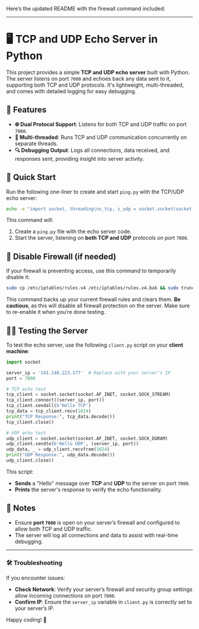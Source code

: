 Here’s the updated README with the firewall command included:

---

# 🖥️ TCP and UDP Echo Server in Python

This project provides a simple **TCP and UDP echo server** built with Python. The server listens on port `7000` and echoes back any data sent to it, supporting both TCP and UDP protocols. It's lightweight, multi-threaded, and comes with detailed logging for easy debugging.

## 🌟 Features
- **🌐 Dual Protocol Support**: Listens for both TCP and UDP traffic on port `7000`.
- **🧵 Multi-threaded**: Runs TCP and UDP communication concurrently on separate threads.
- **🔍 Debugging Output**: Logs all connections, data received, and responses sent, providing insight into server activity.
  
## 🚀 Quick Start

Run the following one-liner to create and start `ping.py` with the TCP/UDP echo server:

```bash
echo -e "import socket, threading\ns_tcp, s_udp = socket.socket(socket.AF_INET, socket.SOCK_STREAM), socket.socket(socket.AF_INET, socket.SOCK_DGRAM)\ns_tcp.bind(('', 7000)), s_udp.bind(('', 7000)), s_tcp.listen(5)\nprint('Server running on port 7000...')\ndef tcp_handler():\n while True: conn, addr = s_tcp.accept(); print(f'TCP from {addr}'); data = conn.recv(1024); print(f'TCP recv: {data.decode()}'); conn.send(data); conn.close(); print(f'TCP echo sent to {addr}')\ndef udp_handler():\n while True: data, addr = s_udp.recvfrom(1024); print(f'UDP from {addr}: {data.decode()}'); s_udp.sendto(data, addr); print(f'UDP echo sent to {addr}')\nthreading.Thread(target=tcp_handler).start(), threading.Thread(target=udp_handler).start()" > ping.py && python3 ping.py
```

This command will:
1. Create a `ping.py` file with the echo server code.
2. Start the server, listening on **both TCP and UDP** protocols on port `7000`.

## 🔧 Disable Firewall (if needed)

If your firewall is preventing access, use this command to temporarily disable it:

```bash
sudo cp /etc/iptables/rules.v4 /etc/iptables/rules.v4.bak && sudo truncate -s 0 /etc/iptables/rules.v4 && sudo ufw disable
```

This command backs up your current firewall rules and clears them. **Be cautious**, as this will disable all firewall protection on the server. Make sure to re-enable it when you’re done testing.

## 🧑‍💻 Testing the Server

To test the echo server, use the following `client.py` script on your **client machine**:

```python
import socket

server_ip = '141.148.223.177'  # Replace with your server's IP
port = 7000

# TCP echo test
tcp_client = socket.socket(socket.AF_INET, socket.SOCK_STREAM)
tcp_client.connect((server_ip, port))
tcp_client.sendall(b'Hello TCP')
tcp_data = tcp_client.recv(1024)
print("TCP Response:", tcp_data.decode())
tcp_client.close()

# UDP echo test
udp_client = socket.socket(socket.AF_INET, socket.SOCK_DGRAM)
udp_client.sendto(b'Hello UDP', (server_ip, port))
udp_data, _ = udp_client.recvfrom(1024)
print("UDP Response:", udp_data.decode())
udp_client.close()
```

This script:
- **Sends** a "Hello" message over **TCP** and **UDP** to the server on port `7000`.
- **Prints** the server's response to verify the echo functionality.

## 📝 Notes
- Ensure **port `7000`** is open on your server’s firewall and configured to allow both TCP and UDP traffic.
- The server will log all connections and data to assist with real-time debugging.

---

### 🛠️ Troubleshooting
If you encounter issues:
- **Check Network**: Verify your server’s firewall and security group settings allow incoming connections on port `7000`.
- **Confirm IP**: Ensure the `server_ip` variable in `client.py` is correctly set to your server’s IP.

Happy coding! 🎉
